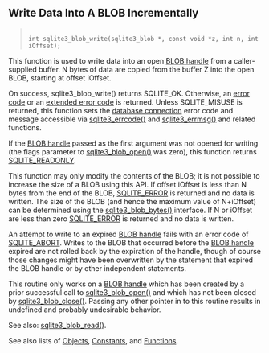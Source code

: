 ## Write Data Into A BLOB Incrementally




> ```
> 
> int sqlite3_blob_write(sqlite3_blob *, const void *z, int n, int iOffset);
> 
> ```



This function is used to write data into an open [BLOB handle](../c3ref/blob.html) from a
caller\-supplied buffer. N bytes of data are copied from the buffer Z
into the open BLOB, starting at offset iOffset.


On success, sqlite3\_blob\_write() returns SQLITE\_OK.
Otherwise, an [error code](../rescode.html) or an [extended error code](../rescode.html#extrc) is returned.
Unless SQLITE\_MISUSE is returned, this function sets the
[database connection](../c3ref/sqlite3.html) error code and message accessible via
[sqlite3\_errcode()](../c3ref/errcode.html) and [sqlite3\_errmsg()](../c3ref/errcode.html) and related functions.


If the [BLOB handle](../c3ref/blob.html) passed as the first argument was not opened for
writing (the flags parameter to [sqlite3\_blob\_open()](../c3ref/blob_open.html) was zero),
this function returns [SQLITE\_READONLY](../rescode.html#readonly).


This function may only modify the contents of the BLOB; it is
not possible to increase the size of a BLOB using this API.
If offset iOffset is less than N bytes from the end of the BLOB,
[SQLITE\_ERROR](../rescode.html#error) is returned and no data is written. The size of the
BLOB (and hence the maximum value of N\+iOffset) can be determined
using the [sqlite3\_blob\_bytes()](../c3ref/blob_bytes.html) interface. If N or iOffset are less
than zero [SQLITE\_ERROR](../rescode.html#error) is returned and no data is written.


An attempt to write to an expired [BLOB handle](../c3ref/blob.html) fails with an
error code of [SQLITE\_ABORT](../rescode.html#abort). Writes to the BLOB that occurred
before the [BLOB handle](../c3ref/blob.html) expired are not rolled back by the
expiration of the handle, though of course those changes might
have been overwritten by the statement that expired the BLOB handle
or by other independent statements.


This routine only works on a [BLOB handle](../c3ref/blob.html) which has been created
by a prior successful call to [sqlite3\_blob\_open()](../c3ref/blob_open.html) and which has not
been closed by [sqlite3\_blob\_close()](../c3ref/blob_close.html). Passing any other pointer in
to this routine results in undefined and probably undesirable behavior.


See also: [sqlite3\_blob\_read()](../c3ref/blob_read.html).


See also lists of
 [Objects](../c3ref/objlist.html),
 [Constants](../c3ref/constlist.html), and
 [Functions](../c3ref/funclist.html).



